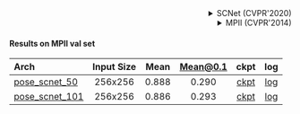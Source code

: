 <!-- [ALGORITHM] -->

<details>
<summary align="right">SCNet (CVPR'2020)</summary>

```bibtex
@inproceedings{liu2020improving,
  title={Improving Convolutional Networks with Self-Calibrated Convolutions},
  author={Liu, Jiang-Jiang and Hou, Qibin and Cheng, Ming-Ming and Wang, Changhu and Feng, Jiashi},
  booktitle={Proceedings of the IEEE/CVF Conference on Computer Vision and Pattern Recognition},
  pages={10096--10105},
  year={2020}
}
```

</details>

<!-- [DATASET] -->

<details>
<summary align="right">MPII (CVPR'2014)</summary>

```bibtex
@inproceedings{andriluka14cvpr,
  author = {Mykhaylo Andriluka and Leonid Pishchulin and Peter Gehler and Schiele, Bernt},
  title = {2D Human Pose Estimation: New Benchmark and State of the Art Analysis},
  booktitle = {IEEE Conference on Computer Vision and Pattern Recognition (CVPR)},
  year = {2014},
  month = {June}
}
```

</details>

#### Results on MPII val set

| Arch  | Input Size | Mean | Mean@0.1   | ckpt    | log     |
| :--- | :--------: | :------: | :------: |:------: |:------: |
| [pose_scnet_50](/configs/body/2d_kpt_sview_rgb_img/topdown_heatmap/mpii/scnet50_mpii_256x256.py) | 256x256 | 0.888 | 0.290 | [ckpt](https://download.openmmlab.com/mmpose/top_down/scnet/scnet50_mpii_256x256-a54b6af5_20200812.pth) | [log](https://download.openmmlab.com/mmpose/top_down/scnet/scnet50_mpii_256x256_20200812.log.json) |
| [pose_scnet_101](/configs/body/2d_kpt_sview_rgb_img/topdown_heatmap/mpii/scnet101_mpii_256x256.py) | 256x256 | 0.886 | 0.293 | [ckpt](https://download.openmmlab.com/mmpose/top_down/scnet/scnet101_mpii_256x256-b4c2d184_20200812.pth) | [log](https://download.openmmlab.com/mmpose/top_down/scnet/scnet101_mpii_256x256_20200812.log.json) |
